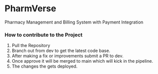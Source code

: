 # PharmVerse
Pharmacy Management and Billing System with Payment Integration



### How to contribute to the Project

1. Pull the Repository
2. Branch out from dev to get the latest code base.
3. After making a fix or improvements submit a PR to dev.
4. Once approve it will be merged to main which will kick in the pipeline.
5. The changes the gets deployed.